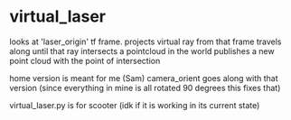 # virtual_laser

looks at 'laser_origin' tf frame.
projects virtual ray from that frame
travels along until that ray intersects a pointcloud in the world
publishes a new point cloud with the point of intersection


home version is meant for me (Sam)
camera_orient goes along with that version (since everything in mine is all rotated 90 degrees this fixes that)

virtual_laser.py is for scooter (idk if it is working in its current state)
